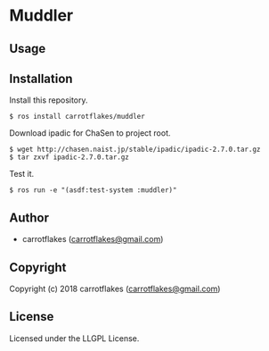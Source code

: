 # Muddler

## Usage

## Installation

Install this repository.

```
$ ros install carrotflakes/muddler
```

Download ipadic for ChaSen to project root.

```
$ wget http://chasen.naist.jp/stable/ipadic/ipadic-2.7.0.tar.gz
$ tar zxvf ipadic-2.7.0.tar.gz
```

Test it.

```
$ ros run -e "(asdf:test-system :muddler)"
```

## Author

* carrotflakes (carrotflakes@gmail.com)

## Copyright

Copyright (c) 2018 carrotflakes (carrotflakes@gmail.com)

## License

Licensed under the LLGPL License.
